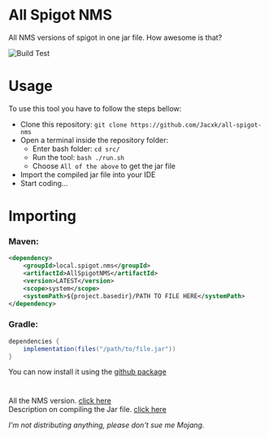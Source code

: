# All Spigot NMS
All NMS versions of spigot in one jar file. How awesome is that?

![Build Test](https://github.com/Jacxk/all-spigot-nms/workflows/Build%20Test/badge.svg)

# Usage
To use this tool you have to follow the steps bellow:
* Clone this repository: `git clone https://github.com/Jacxk/all-spigot-nms`
* Open a terminal inside the repository folder:
  * Enter bash folder: `cd src/`
  * Run the tool: `bash ./run.sh`
  * Choose `All of the above` to get the jar file
* Import the compiled jar file into your IDE
* Start coding...

# Importing
### Maven:
```xml
<dependency>
    <groupId>local.spigot.nms</groupId>
    <artifactId>AllSpigotNMS</artifactId>
    <version>LATEST</version>
    <scope>system</scope>
    <systemPath>${project.basedir}/PATH TO FILE HERE</systemPath>
</dependency>
```
### Gradle:
```groovy
dependencies {
    implementation(files("/path/to/file.jar"))
}
```
You can now install it using the [github package](https://github.com/Jacxk?tab=packages&repo_name=all-spigot-nms)
#
All the NMS version. [click here](/spigot_versions)\
Description on compiling the Jar file. [click here](/src)

*I'm not distributing anything, please don't sue me Mojang.*
